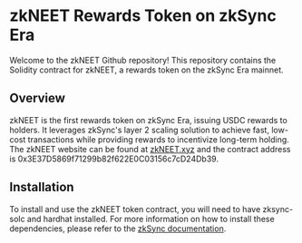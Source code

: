 # zkNEET Rewards Token on zkSync Era

Welcome to the zkNEET Github repository! This repository contains the Solidity contract for zkNEET, a rewards token on the zkSync Era mainnet.

## Overview

zkNEET is the first rewards token on zkSync Era, issuing USDC rewards to holders. It leverages zkSync's layer 2 scaling solution to achieve fast, low-cost transactions while providing rewards to incentivize long-term holding. The zkNEET website can be found at [zkNEET.xyz](https://zkneet.xyz/) and the contract address is 0x3E37D5869f71299b82f622E0C03156c7cD24Db39.

## Installation

To install and use the zkNEET token contract, you will need to have zksync-solc and hardhat installed. For more information on how to install these dependencies, please refer to the [zkSync documentation](https://era.zksync.io/docs/dev/).
